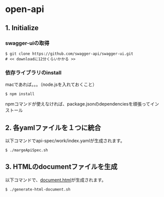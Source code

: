 # open-api

## 1. Initialize
### swagger-uiの取得
```
$ git clone https://github.com/swagger-api/swagger-ui.git 
# << downloadに12分くらいかかる >>
```
### 依存ライブラリのinstall
macであれば。。。（node.jsを入れておくこと）
```
$ npm install
```
npmコマンドが使えなければ、package.jsonのdependenciesを頑張ってインストール

## 2. 各yamlファイルを１つに統合
以下コマンドでapi-spec/work/index.yamlが生成されます。
```
$ ./margeApiSpec.sh
```

## 3. HTMLのdocumentファイルを生成
以下コマンドで、<a href="./swagger-ui/dist/document.html">document.html</a>が生成されます。
```
$ ./generate-html-document.sh
```
